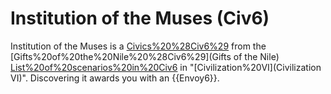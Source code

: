 # Institution of the Muses (Civ6)

Institution of the Muses is a [Civics%20%28Civ6%29](civic) from the [Gifts%20of%20the%20Nile%20%28Civ6%29](Gifts of the Nile) [List%20of%20scenarios%20in%20Civ6](scenario) in "[Civilization%20VI](Civilization VI)". Discovering it awards you with an {{Envoy6}}.